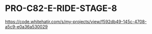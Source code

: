 # PRO-C82-E-RIDE-STAGE-8
https://code.whitehatjr.com/s/my-projects/view/f592db49-145c-4708-a5c9-e0a36a530029
